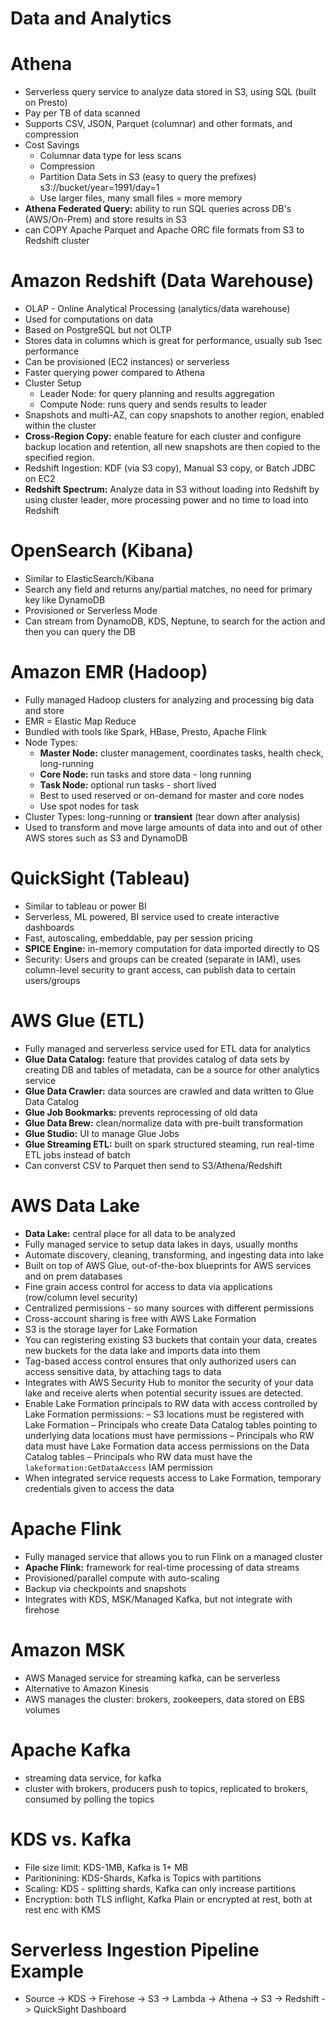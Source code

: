 # Data and Analytics

# Athena
- Serverless query service to analyze data stored in S3, using SQL (built on Presto)
- Pay per TB of data scanned
- Supports CSV, JSON, Parquet (columnar) and other formats, and compression
- Cost Savings
    - Columnar data type for less scans
    - Compression
    - Partition Data Sets in S3 (easy to query the prefixes) s3://bucket/year=1991/day=1
    - Use larger files, many small files = more memory
- **Athena Federated Query:** ability to run SQL queries across DB's (AWS/On-Prem) and store results in S3
- can COPY Apache Parquet and Apache ORC file formats from S3 to Redshift cluster

# Amazon Redshift (Data Warehouse)
- OLAP - Online Analytical Processing (analytics/data warehouse)
- Used for computations on data
- Based on PostgreSQL but not OLTP
- Stores data in columns which is great for performance, usually sub 1sec performance
- Can be provisioned (EC2 instances) or serverless
- Faster querying power compared to Athena
- Cluster Setup
    - Leader Node: for query planning and results aggregation
    - Compute Node: runs query and sends results to leader
- Snapshots and multi-AZ, can copy snapshots to another region, enabled within the cluster
- **Cross-Region Copy:** enable feature for each cluster and configure backup location and retention, all new snapshots are then copied to the specified region.
- Redshift Ingestion: KDF (via S3 copy), Manual S3 copy, or Batch JDBC on EC2
- **Redshift Spectrum:** Analyze data in S3 without loading into Redshift by using cluster leader, more processing power and no time to load into Redshift

# OpenSearch (Kibana)
- Similar to ElasticSearch/Kibana
- Search any field and returns any/partial matches, no need for primary key like DynamoDB
- Provisioned or Serverless Mode
- Can stream from DynamoDB, KDS, Neptune, to search for the action and then you can query the DB

# Amazon EMR (Hadoop)
- Fully managed Hadoop clusters for analyzing and processing big data and store 
- EMR = Elastic Map Reduce
- Bundled with tools like Spark, HBase, Presto, Apache Flink
- Node Types:
    - **Master Node:** cluster management, coordinates tasks, health check, long-running
    - **Core Node:** run tasks and store data - long running
    - **Task Node:** optional run tasks - short lived
    - Best to used reserved or on-demand for master and core nodes
    - Use spot nodes for task
- Cluster Types: long-running or **transient** (tear down after analysis)
- Used to transform and move large amounts of data into and out of other AWS stores such as S3 and DynamoDB

# QuickSight (Tableau)
- Similar to tableau or power BI
- Serverless, ML powered, BI service used to create interactive dashboards
- Fast, autoscaling, embeddable, pay per session pricing
- **SPICE Engine:** in-memory computation for data imported directly to QS
- Security: Users and groups can be created (separate in IAM), uses column-level security to grant access, can publish data to certain users/groups

# AWS Glue (ETL)
- Fully managed and serverless service used for ETL data for analytics
- **Glue Data Catalog:** feature that provides catalog of data sets by creating DB and tables of metadata, can be a source for other analytics service
- **Glue Data Crawler:** data sources are crawled and data written to Glue Data Catalog
- **Glue Job Bookmarks:** prevents reprocessing of old data
- **Glue Data Brew:** clean/normalize data with pre-built transformation
- **Glue Studio:** UI to manage Glue Jobs
- **Glue Streaming ETL:** built on spark structured steaming, run real-time ETL jobs instead of batch
- Can converst CSV to Parquet then send to S3/Athena/Redshift

# AWS Data Lake
- **Data Lake:** central place for all data to be analyzed
- Fully managed service to setup data lakes in days, usually months
- Automate discovery, cleaning, transforming, and ingesting data into lake
- Built on top of AWS Glue, out-of-the-box blueprints for AWS services and on prem databases
- Fine grain access control for access to data via applications (row/column level security)
- Centralized permissions - so many sources with different permissions
- Cross-account sharing is free with AWS Lake Formation
- S3 is the storage layer for Lake Formation
- You can registering existing S3 buckets that contain your data, creates new buckets for the data lake and imports data into them
- Tag-based access control ensures that only authorized users can access sensitive data, by attaching tags to data
- Integrates with AWS Security Hub to monitor the security of your data lake and receive alerts when potential security issues are detected. 
- Enable Lake Formation principals to RW data with access controlled by Lake Formation permissions:
    – S3 locations must be registered with Lake Formation
    – Principals who create Data Catalog tables pointing to underlying data locations must have permissions
    – Principals who RW data must have Lake Formation data access permissions on the Data Catalog tables
    – Principals who RW data must have the ``lakeformation:GetDataAccess`` IAM permission
- When integrated service requests access to Lake Formation, temporary credentials given to access the data

# Apache Flink
- Fully managed service that allows you to run Flink on a managed cluster
- **Apache Flink:** framework for real-time processing of data streams
- Provisioned/parallel compute with auto-scaling
- Backup via checkpoints and snapshots
- Integrates with KDS, MSK/Managed Kafka, but not integrate with firehose

# Amazon MSK
- AWS Managed service for streaming kafka, can be serverless
- Alternative to Amazon Kinesis
- AWS manages the cluster: brokers, zookeepers, data stored on EBS volumes

# Apache Kafka
- streaming data service, for kafka
- cluster with brokers, producers push to topics, replicated to brokers, consumed by polling the topics

# KDS vs. Kafka
- File size limit: KDS-1MB, Kafka is 1+ MB
- Paritionining: KDS-Shards, Kafka is Topics with partitions
- Scaling: KDS - splitting shards, Kafka can only increase partitions
- Encryption: both TLS inflight, Kafka Plain or encrypted at rest, both at rest enc with KMS

# Serverless Ingestion Pipeline Example
- Source -> KDS -> Firehose -> S3 -> Lambda -> Athena -> S3 -> Redshift -> QuickSight Dashboard
